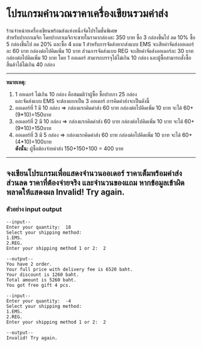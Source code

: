 # โปรแกรมคำนวณราคาเครื่องเขียนรวมค่าส่ง #
ร้านจำหน่ายเครื่องเขียนพร้อมส่งแห่งหนึ่งจัดโปรโมชั่นพิเศษ    
สำหรับปากกาเมจิก โดยปากกาเมจิกจะขายในราคากล่องละ 350 บาท
ซื้อ 3  กล่องขึ้นไป ลด 10% ซื้อ 5 กล่องขึ้นไป ลด 20% และซื้อ 4 แถม 1
สำหรับการจัดส่งหากส่งแบบ EMS จะเสียค่าจัดส่งออเดอร์ละ 60 บาท
กล่องต่อไปคิดเพิ่ม 10 บาท ส่วนการจัดส่งแบบ REG จะเสียค่าจัดส่งออเดอร์ละ
30 บาท กล่องต่อไปคิดเพิ่ม 10 บาท โดย 1 ออเดอร์ สามารถบรรจุได้ไม่เกิน
10 กล่อง และผู้ซื้อสามารถสั่งซื้อสิ้นค้าได้ไม่เกิน 40 กล่อง

---
**หมายเหตุ:**
1. 1 ออเดอร์ ไม่เกิน 10 กล่อง คือสมมติว่าผู้ซื้อ ซื้อปากกา 25 กล่อง   
และจัดส่งแบบ EMS จะต้องแยกเป็น 3 ออเดอร์ การคิดค่าส่งจะเป็นดังนี้
2. ออเดอร์ที่ 1 มี 10 กล่อง => กล่องแรกคิดค่าส่ง 60 บาท กล่องต่อไปคิดเพิ่ม
 10 บาท จะได้ 60+(9*10)=150บาท
3. ออเดอร์ที่ 2 มี 10 กล่อง => กล่องแรกคิดค่าส่ง 60 บาท กล่องต่อไปคิดเพิ่ม
 10 บาท จะได้ 60+(9*10)=150บาท   
4. ออเดอร์ที่ 3 มี 5 กล่อง => กล่องแรกคิดค่าส่ง 60 บาท กล่องต่อไปคิดเพิ่ม
 10 บาท จะได้ 60+(4*10)=100บาท   
**ดังนั้น:**
ผู้ซื้อต้องจ่ายค่าส่ง 150+150+100 = 400 บาท
---
จงเขียนโปรแกรมเพื่อแสดงจำนวนออเดอร์ ราคาเต็มพร้อมค่าส่ง ส่วนลด ราคาที่ต้องจ่ายจริง และจำนวนของแถม หากข้อมูลเข้าผิดพลาดให้แสดงผล Invalid! Try again.
---

### **ตัวอย่าง** **input** **output**

```
--input--
Enter your quantity:  18
Select your shipping method:
1.EMS.
2.REG.
Enter your shipping method 1 or 2:  2

--output--
You have 2 order.
Your full price with delivery fee is 6520 baht.
Your discount is 1260 baht.
Total amount is 5260 baht.
You got free gift 4 pcs.
```

```
--input--
Enter your quantity:  -4
Select your shipping method:
1.EMS.
2.REG.
Enter your shipping method 1 or 2:  2

--output--
Invalid! Try again.
```
